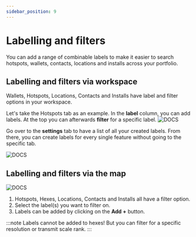 ```yaml
---
sidebar_position: 9
---
```


# Labelling and filters
You can add a range of combinable labels to make it easier to search hotspots, wallets, contacts, locations and installs across your portfolio.

## Labelling and filters via workspace

Wallets, Hotspots, Locations, Contacts and Installs have label and filter options in your workspace.

Let's take the Hotspots tab as an example. In the **label** column, you can add labels. At the top you can afterwards **filter** for a specific label.
![DOCS](/img/expand-the-network/workspace-labelling.png)

Go over to the **settings** tab to have a list of all your created labels. From there, you can create labels for every single feature without going to the specific tab.

![DOCS](/img/expand-the-network/workspace-labelling-settings.png)

## Labelling and filters via the map
![DOCS](/img/expand-the-network/map-labelling.png)

1. Hotspots, Hexes, Locations, Contacts and Installs all have a filter option. 
2. Select the label(s) you want to filter on.
3. Labels can be added by clicking on the **Add +** button.

:::note
Labels cannot be added to hexes! But you can filter for a specific resolution or transmit scale rank.
:::